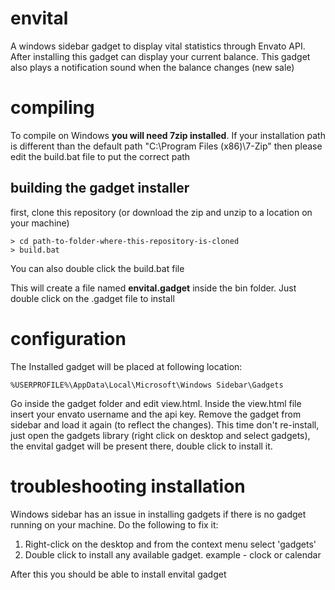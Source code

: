 envital
=======

A windows sidebar gadget to display vital statistics through Envato API.
After installing this gadget can display your current balance. 
This gadget also plays a notification sound when the balance changes (new sale)

compiling
=========

To compile on Windows **you will need 7zip installed**.
If your installation path is different than the default path "C:\Program Files (x86)\7-Zip" then please edit the build.bat file to put the correct path

building the gadget installer
----------------------------- 
first, clone this repository (or download the zip and unzip to a location on your machine)

	> cd path-to-folder-where-this-repository-is-cloned
	> build.bat

You can also double click the build.bat file

This will create a file named **envital.gadget** inside the bin folder.
Just double click on the .gadget file to install

configuration
=============

The Installed gadget will be placed at following location:

	%USERPROFILE%\AppData\Local\Microsoft\Windows Sidebar\Gadgets

Go inside the gadget folder and edit view.html.
Inside the view.html file insert your envato username and the api key.
Remove the gadget from sidebar and load it again (to reflect the changes). This time don't re-install, just open the gadgets library (right click on desktop and select gadgets), the envital gadget will be present there, double click to install it.


troubleshooting installation
============================

Windows sidebar has an issue in installing gadgets if there is no gadget running on your machine. 
Do the following to fix it:

1. Right-click on the desktop and from the context menu select 'gadgets'
2. Double click to install any available gadget. example - clock or calendar

After this you should be able to install envital gadget